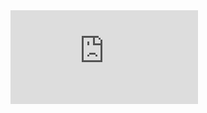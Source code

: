 <iframe class="embedded-video-16-9" src="https://streamoven2.b-cdn.net/derby.html" frameborder="0" allowfullscreen=""></iframe>
